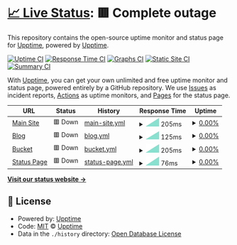 # [📈 Live Status](https://upptime.github.io/upptime): <!--live status--> **🟥 Complete outage**

This repository contains the open-source uptime monitor and status page for [Upptime](https://upptime.js.org), powered by [Upptime](https://github.com/upptime/upptime).

[![Uptime CI](https://github.com/minecraftchest1/ArsRoboticsStatus/workflows/Uptime%20CI/badge.svg)](https://github.com/minecraftchest1/ArsRoboticsStatus/actions?query=workflow%3A%22Uptime+CI%22)
[![Response Time CI](https://github.com/minecraftchest1/ArsRoboticsStatus/workflows/Response%20Time%20CI/badge.svg)](https://github.com/minecraftchest1/ArsRoboticsStatus/actions?query=workflow%3A%22Response+Time+CI%22)
[![Graphs CI](https://github.com/minecraftchest1/ArsRoboticsStatus/workflows/Graphs%20CI/badge.svg)](https://github.com/minecraftchest1/ArsRoboticsStatus/actions?query=workflow%3A%22Graphs+CI%22)
[![Static Site CI](https://github.com/minecraftchest1/ArsRoboticsStatus/workflows/Static%20Site%20CI/badge.svg)](https://github.com/minecraftchest1/ArsRoboticsStatus/actions?query=workflow%3A%22Static+Site+CI%22)
[![Summary CI](https://github.com/minecraftchest1/ArsRoboticsStatus/workflows/Summary%20CI/badge.svg)](https://github.com/minecraftchest1/ArsRoboticsStatus/actions?query=workflow%3A%22Summary+CI%22)

With [Upptime](https://upptime.js.org), you can get your own unlimited and free uptime monitor and status page, powered entirely by a GitHub repository. We use [Issues](https://github.com/upptime/upptime/issues) as incident reports, [Actions](https://github.com/minecraftchest1/ArsRoboticsStatus/actions) as uptime monitors, and [Pages](https://upptime.github.io/upptime) for the status page.

<!--start: status pages-->
<!-- This summary is generated by Upptime (https://github.com/upptime/upptime) -->
<!-- Do not edit this manually, your changes will be overwritten -->
<!-- prettier-ignore -->
| URL | Status | History | Response Time | Uptime |
| --- | ------ | ------- | ------------- | ------ |
| <img alt="" src="https://favicons.githubusercontent.com/arsrobotics.org" height="13"> [Main Site](https://arsrobotics.org) | 🟥 Down | [main-site.yml](https://github.com/minecraftchest1/ArsRoboticsStatus/commits/HEAD/history/main-site.yml) | <details><summary><img alt="Response time graph" src="./graphs/main-site/response-time-week.png" height="20"> 205ms</summary><br><a href="https://minecraftchest1.github.io/ArsRoboticsStatus/history/main-site"><img alt="Response time 205" src="https://img.shields.io/endpoint?url=https%3A%2F%2Fraw.githubusercontent.com%2Fminecraftchest1%2FArsRoboticsStatus%2FHEAD%2Fapi%2Fmain-site%2Fresponse-time.json"></a><br><a href="https://minecraftchest1.github.io/ArsRoboticsStatus/history/main-site"><img alt="24-hour response time 205" src="https://img.shields.io/endpoint?url=https%3A%2F%2Fraw.githubusercontent.com%2Fminecraftchest1%2FArsRoboticsStatus%2FHEAD%2Fapi%2Fmain-site%2Fresponse-time-day.json"></a><br><a href="https://minecraftchest1.github.io/ArsRoboticsStatus/history/main-site"><img alt="7-day response time 205" src="https://img.shields.io/endpoint?url=https%3A%2F%2Fraw.githubusercontent.com%2Fminecraftchest1%2FArsRoboticsStatus%2FHEAD%2Fapi%2Fmain-site%2Fresponse-time-week.json"></a><br><a href="https://minecraftchest1.github.io/ArsRoboticsStatus/history/main-site"><img alt="30-day response time 205" src="https://img.shields.io/endpoint?url=https%3A%2F%2Fraw.githubusercontent.com%2Fminecraftchest1%2FArsRoboticsStatus%2FHEAD%2Fapi%2Fmain-site%2Fresponse-time-month.json"></a><br><a href="https://minecraftchest1.github.io/ArsRoboticsStatus/history/main-site"><img alt="1-year response time 205" src="https://img.shields.io/endpoint?url=https%3A%2F%2Fraw.githubusercontent.com%2Fminecraftchest1%2FArsRoboticsStatus%2FHEAD%2Fapi%2Fmain-site%2Fresponse-time-year.json"></a></details> | <details><summary><a href="https://minecraftchest1.github.io/ArsRoboticsStatus/history/main-site">0.00%</a></summary><a href="https://minecraftchest1.github.io/ArsRoboticsStatus/history/main-site"><img alt="All-time uptime 0.00%" src="https://img.shields.io/endpoint?url=https%3A%2F%2Fraw.githubusercontent.com%2Fminecraftchest1%2FArsRoboticsStatus%2FHEAD%2Fapi%2Fmain-site%2Fuptime.json"></a><br><a href="https://minecraftchest1.github.io/ArsRoboticsStatus/history/main-site"><img alt="24-hour uptime 0.00%" src="https://img.shields.io/endpoint?url=https%3A%2F%2Fraw.githubusercontent.com%2Fminecraftchest1%2FArsRoboticsStatus%2FHEAD%2Fapi%2Fmain-site%2Fuptime-day.json"></a><br><a href="https://minecraftchest1.github.io/ArsRoboticsStatus/history/main-site"><img alt="7-day uptime 0.00%" src="https://img.shields.io/endpoint?url=https%3A%2F%2Fraw.githubusercontent.com%2Fminecraftchest1%2FArsRoboticsStatus%2FHEAD%2Fapi%2Fmain-site%2Fuptime-week.json"></a><br><a href="https://minecraftchest1.github.io/ArsRoboticsStatus/history/main-site"><img alt="30-day uptime 0.00%" src="https://img.shields.io/endpoint?url=https%3A%2F%2Fraw.githubusercontent.com%2Fminecraftchest1%2FArsRoboticsStatus%2FHEAD%2Fapi%2Fmain-site%2Fuptime-month.json"></a><br><a href="https://minecraftchest1.github.io/ArsRoboticsStatus/history/main-site"><img alt="1-year uptime 0.00%" src="https://img.shields.io/endpoint?url=https%3A%2F%2Fraw.githubusercontent.com%2Fminecraftchest1%2FArsRoboticsStatus%2FHEAD%2Fapi%2Fmain-site%2Fuptime-year.json"></a></details>
| <img alt="" src="https://favicons.githubusercontent.com/wp.arsrobotics.org" height="13"> [Blog](https://wp.arsrobotics.org) | 🟥 Down | [blog.yml](https://github.com/minecraftchest1/ArsRoboticsStatus/commits/HEAD/history/blog.yml) | <details><summary><img alt="Response time graph" src="./graphs/blog/response-time-week.png" height="20"> 125ms</summary><br><a href="https://minecraftchest1.github.io/ArsRoboticsStatus/history/blog"><img alt="Response time 125" src="https://img.shields.io/endpoint?url=https%3A%2F%2Fraw.githubusercontent.com%2Fminecraftchest1%2FArsRoboticsStatus%2FHEAD%2Fapi%2Fblog%2Fresponse-time.json"></a><br><a href="https://minecraftchest1.github.io/ArsRoboticsStatus/history/blog"><img alt="24-hour response time 125" src="https://img.shields.io/endpoint?url=https%3A%2F%2Fraw.githubusercontent.com%2Fminecraftchest1%2FArsRoboticsStatus%2FHEAD%2Fapi%2Fblog%2Fresponse-time-day.json"></a><br><a href="https://minecraftchest1.github.io/ArsRoboticsStatus/history/blog"><img alt="7-day response time 125" src="https://img.shields.io/endpoint?url=https%3A%2F%2Fraw.githubusercontent.com%2Fminecraftchest1%2FArsRoboticsStatus%2FHEAD%2Fapi%2Fblog%2Fresponse-time-week.json"></a><br><a href="https://minecraftchest1.github.io/ArsRoboticsStatus/history/blog"><img alt="30-day response time 125" src="https://img.shields.io/endpoint?url=https%3A%2F%2Fraw.githubusercontent.com%2Fminecraftchest1%2FArsRoboticsStatus%2FHEAD%2Fapi%2Fblog%2Fresponse-time-month.json"></a><br><a href="https://minecraftchest1.github.io/ArsRoboticsStatus/history/blog"><img alt="1-year response time 125" src="https://img.shields.io/endpoint?url=https%3A%2F%2Fraw.githubusercontent.com%2Fminecraftchest1%2FArsRoboticsStatus%2FHEAD%2Fapi%2Fblog%2Fresponse-time-year.json"></a></details> | <details><summary><a href="https://minecraftchest1.github.io/ArsRoboticsStatus/history/blog">0.00%</a></summary><a href="https://minecraftchest1.github.io/ArsRoboticsStatus/history/blog"><img alt="All-time uptime 0.00%" src="https://img.shields.io/endpoint?url=https%3A%2F%2Fraw.githubusercontent.com%2Fminecraftchest1%2FArsRoboticsStatus%2FHEAD%2Fapi%2Fblog%2Fuptime.json"></a><br><a href="https://minecraftchest1.github.io/ArsRoboticsStatus/history/blog"><img alt="24-hour uptime 0.00%" src="https://img.shields.io/endpoint?url=https%3A%2F%2Fraw.githubusercontent.com%2Fminecraftchest1%2FArsRoboticsStatus%2FHEAD%2Fapi%2Fblog%2Fuptime-day.json"></a><br><a href="https://minecraftchest1.github.io/ArsRoboticsStatus/history/blog"><img alt="7-day uptime 0.00%" src="https://img.shields.io/endpoint?url=https%3A%2F%2Fraw.githubusercontent.com%2Fminecraftchest1%2FArsRoboticsStatus%2FHEAD%2Fapi%2Fblog%2Fuptime-week.json"></a><br><a href="https://minecraftchest1.github.io/ArsRoboticsStatus/history/blog"><img alt="30-day uptime 0.00%" src="https://img.shields.io/endpoint?url=https%3A%2F%2Fraw.githubusercontent.com%2Fminecraftchest1%2FArsRoboticsStatus%2FHEAD%2Fapi%2Fblog%2Fuptime-month.json"></a><br><a href="https://minecraftchest1.github.io/ArsRoboticsStatus/history/blog"><img alt="1-year uptime 0.00%" src="https://img.shields.io/endpoint?url=https%3A%2F%2Fraw.githubusercontent.com%2Fminecraftchest1%2FArsRoboticsStatus%2FHEAD%2Fapi%2Fblog%2Fuptime-year.json"></a></details>
| <img alt="" src="https://favicons.githubusercontent.com/bucket.arsrobotics.org" height="13"> [Bucket](https://bucket.arsrobotics.org) | 🟥 Down | [bucket.yml](https://github.com/minecraftchest1/ArsRoboticsStatus/commits/HEAD/history/bucket.yml) | <details><summary><img alt="Response time graph" src="./graphs/bucket/response-time-week.png" height="20"> 205ms</summary><br><a href="https://minecraftchest1.github.io/ArsRoboticsStatus/history/bucket"><img alt="Response time 205" src="https://img.shields.io/endpoint?url=https%3A%2F%2Fraw.githubusercontent.com%2Fminecraftchest1%2FArsRoboticsStatus%2FHEAD%2Fapi%2Fbucket%2Fresponse-time.json"></a><br><a href="https://minecraftchest1.github.io/ArsRoboticsStatus/history/bucket"><img alt="24-hour response time 205" src="https://img.shields.io/endpoint?url=https%3A%2F%2Fraw.githubusercontent.com%2Fminecraftchest1%2FArsRoboticsStatus%2FHEAD%2Fapi%2Fbucket%2Fresponse-time-day.json"></a><br><a href="https://minecraftchest1.github.io/ArsRoboticsStatus/history/bucket"><img alt="7-day response time 205" src="https://img.shields.io/endpoint?url=https%3A%2F%2Fraw.githubusercontent.com%2Fminecraftchest1%2FArsRoboticsStatus%2FHEAD%2Fapi%2Fbucket%2Fresponse-time-week.json"></a><br><a href="https://minecraftchest1.github.io/ArsRoboticsStatus/history/bucket"><img alt="30-day response time 205" src="https://img.shields.io/endpoint?url=https%3A%2F%2Fraw.githubusercontent.com%2Fminecraftchest1%2FArsRoboticsStatus%2FHEAD%2Fapi%2Fbucket%2Fresponse-time-month.json"></a><br><a href="https://minecraftchest1.github.io/ArsRoboticsStatus/history/bucket"><img alt="1-year response time 205" src="https://img.shields.io/endpoint?url=https%3A%2F%2Fraw.githubusercontent.com%2Fminecraftchest1%2FArsRoboticsStatus%2FHEAD%2Fapi%2Fbucket%2Fresponse-time-year.json"></a></details> | <details><summary><a href="https://minecraftchest1.github.io/ArsRoboticsStatus/history/bucket">0.00%</a></summary><a href="https://minecraftchest1.github.io/ArsRoboticsStatus/history/bucket"><img alt="All-time uptime 0.00%" src="https://img.shields.io/endpoint?url=https%3A%2F%2Fraw.githubusercontent.com%2Fminecraftchest1%2FArsRoboticsStatus%2FHEAD%2Fapi%2Fbucket%2Fuptime.json"></a><br><a href="https://minecraftchest1.github.io/ArsRoboticsStatus/history/bucket"><img alt="24-hour uptime 0.00%" src="https://img.shields.io/endpoint?url=https%3A%2F%2Fraw.githubusercontent.com%2Fminecraftchest1%2FArsRoboticsStatus%2FHEAD%2Fapi%2Fbucket%2Fuptime-day.json"></a><br><a href="https://minecraftchest1.github.io/ArsRoboticsStatus/history/bucket"><img alt="7-day uptime 0.00%" src="https://img.shields.io/endpoint?url=https%3A%2F%2Fraw.githubusercontent.com%2Fminecraftchest1%2FArsRoboticsStatus%2FHEAD%2Fapi%2Fbucket%2Fuptime-week.json"></a><br><a href="https://minecraftchest1.github.io/ArsRoboticsStatus/history/bucket"><img alt="30-day uptime 0.00%" src="https://img.shields.io/endpoint?url=https%3A%2F%2Fraw.githubusercontent.com%2Fminecraftchest1%2FArsRoboticsStatus%2FHEAD%2Fapi%2Fbucket%2Fuptime-month.json"></a><br><a href="https://minecraftchest1.github.io/ArsRoboticsStatus/history/bucket"><img alt="1-year uptime 0.00%" src="https://img.shields.io/endpoint?url=https%3A%2F%2Fraw.githubusercontent.com%2Fminecraftchest1%2FArsRoboticsStatus%2FHEAD%2Fapi%2Fbucket%2Fuptime-year.json"></a></details>
| <img alt="" src="https://favicons.githubusercontent.com/status.arsrobotics.org" height="13"> [Status Page](https://status.arsrobotics.org) | 🟥 Down | [status-page.yml](https://github.com/minecraftchest1/ArsRoboticsStatus/commits/HEAD/history/status-page.yml) | <details><summary><img alt="Response time graph" src="./graphs/status-page/response-time-week.png" height="20"> 76ms</summary><br><a href="https://minecraftchest1.github.io/ArsRoboticsStatus/history/status-page"><img alt="Response time 76" src="https://img.shields.io/endpoint?url=https%3A%2F%2Fraw.githubusercontent.com%2Fminecraftchest1%2FArsRoboticsStatus%2FHEAD%2Fapi%2Fstatus-page%2Fresponse-time.json"></a><br><a href="https://minecraftchest1.github.io/ArsRoboticsStatus/history/status-page"><img alt="24-hour response time 76" src="https://img.shields.io/endpoint?url=https%3A%2F%2Fraw.githubusercontent.com%2Fminecraftchest1%2FArsRoboticsStatus%2FHEAD%2Fapi%2Fstatus-page%2Fresponse-time-day.json"></a><br><a href="https://minecraftchest1.github.io/ArsRoboticsStatus/history/status-page"><img alt="7-day response time 76" src="https://img.shields.io/endpoint?url=https%3A%2F%2Fraw.githubusercontent.com%2Fminecraftchest1%2FArsRoboticsStatus%2FHEAD%2Fapi%2Fstatus-page%2Fresponse-time-week.json"></a><br><a href="https://minecraftchest1.github.io/ArsRoboticsStatus/history/status-page"><img alt="30-day response time 76" src="https://img.shields.io/endpoint?url=https%3A%2F%2Fraw.githubusercontent.com%2Fminecraftchest1%2FArsRoboticsStatus%2FHEAD%2Fapi%2Fstatus-page%2Fresponse-time-month.json"></a><br><a href="https://minecraftchest1.github.io/ArsRoboticsStatus/history/status-page"><img alt="1-year response time 76" src="https://img.shields.io/endpoint?url=https%3A%2F%2Fraw.githubusercontent.com%2Fminecraftchest1%2FArsRoboticsStatus%2FHEAD%2Fapi%2Fstatus-page%2Fresponse-time-year.json"></a></details> | <details><summary><a href="https://minecraftchest1.github.io/ArsRoboticsStatus/history/status-page">0.00%</a></summary><a href="https://minecraftchest1.github.io/ArsRoboticsStatus/history/status-page"><img alt="All-time uptime 0.00%" src="https://img.shields.io/endpoint?url=https%3A%2F%2Fraw.githubusercontent.com%2Fminecraftchest1%2FArsRoboticsStatus%2FHEAD%2Fapi%2Fstatus-page%2Fuptime.json"></a><br><a href="https://minecraftchest1.github.io/ArsRoboticsStatus/history/status-page"><img alt="24-hour uptime 0.00%" src="https://img.shields.io/endpoint?url=https%3A%2F%2Fraw.githubusercontent.com%2Fminecraftchest1%2FArsRoboticsStatus%2FHEAD%2Fapi%2Fstatus-page%2Fuptime-day.json"></a><br><a href="https://minecraftchest1.github.io/ArsRoboticsStatus/history/status-page"><img alt="7-day uptime 0.00%" src="https://img.shields.io/endpoint?url=https%3A%2F%2Fraw.githubusercontent.com%2Fminecraftchest1%2FArsRoboticsStatus%2FHEAD%2Fapi%2Fstatus-page%2Fuptime-week.json"></a><br><a href="https://minecraftchest1.github.io/ArsRoboticsStatus/history/status-page"><img alt="30-day uptime 0.00%" src="https://img.shields.io/endpoint?url=https%3A%2F%2Fraw.githubusercontent.com%2Fminecraftchest1%2FArsRoboticsStatus%2FHEAD%2Fapi%2Fstatus-page%2Fuptime-month.json"></a><br><a href="https://minecraftchest1.github.io/ArsRoboticsStatus/history/status-page"><img alt="1-year uptime 0.00%" src="https://img.shields.io/endpoint?url=https%3A%2F%2Fraw.githubusercontent.com%2Fminecraftchest1%2FArsRoboticsStatus%2FHEAD%2Fapi%2Fstatus-page%2Fuptime-year.json"></a></details>

<!--end: status pages-->

[**Visit our status website →**](https://upptime.github.io/upptime)

## 📄 License

- Powered by: [Upptime](https://github.com/upptime/upptime)
- Code: [MIT](./LICENSE) © [Upptime](https://upptime.js.org)
- Data in the `./history` directory: [Open Database License](https://opendatacommons.org/licenses/odbl/1-0/)

